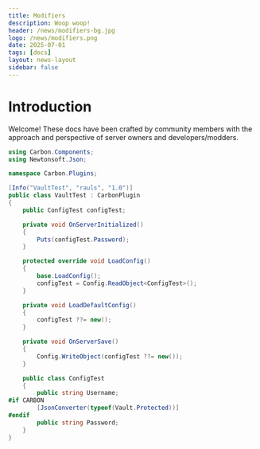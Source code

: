 ```yaml
---
title: Modifiers
description: Woop woop!
header: /news/modifiers-bg.jpg
logo: /news/modifiers.png
date: 2025-07-01
tags: [docs]
layout: news-layout
sidebar: false
---
```


<h1 class="news-text-section">Introduction</h1>
<div class="news-section">
Welcome! These docs have been crafted by community members with the approach and perspective of server owners and developers/modders. 

```csharp
using Carbon.Components;
using Newtonsoft.Json;

namespace Carbon.Plugins;

[Info("VaultTest", "rauls", "1.0")]
public class VaultTest : CarbonPlugin
{
    public ConfigTest configTest;

    private void OnServerInitialized()
    {
        Puts(configTest.Password);
    }

    protected override void LoadConfig()
    {
        base.LoadConfig();
        configTest = Config.ReadObject<ConfigTest>();
    }

    private void LoadDefaultConfig()
    {
        configTest ??= new();
    }

    private void OnServerSave()
    {
        Config.WriteObject(configTest ??= new());
    }

    public class ConfigTest
    {
        public string Username;
#if CARBON
        [JsonConverter(typeof(Vault.Protected))]
#endif
        public string Password;
    }
}
```

</div>